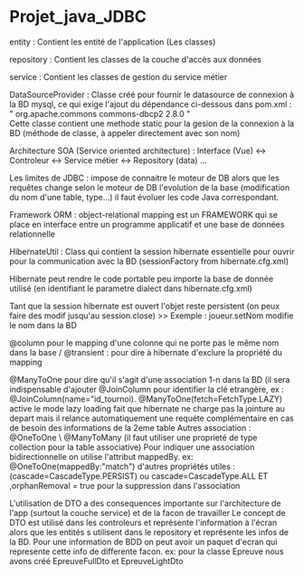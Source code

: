# Projet_java_JDBC  

entity : Contient les entité de l'application (Les classes)

repository : Contient les classes de la couche d'accès aux données

service : Contient les classes de gestion du service métier

DataSourceProvider : Classe créé pour fournir le datasource de connexion à la BD mysql, ce qui exige l'ajout du dépendance ci-dessous dans pom.xml :	
	"<dependency>
            <groupId>org.apache.commons</groupId>
            <artifactId>commons-dbcp2</artifactId>
            <version>2.8.0</version>
        </dependency>"	
Cette classe contient une methode static pour la gesion de la connexion à la BD (méthode de classe, à appeler directement avec son nom)    
				
Architecture SOA (Service oriented architecture) : Interface (Vue) <-> Controleur <-> Service métier <-> Repository (data) ...

Les limites de JDBC : 
impose de connaitre le moteur de DB alors que les requêtes change selon le moteur de DB
l'evolution de la base (modification du nom d'une table, type...) il faut évoluer les code Java correspondant.

Framework ORM : object-relational mapping est un FRAMEWORK qui se place en interface entre un programme applicatif et une base de données relationnelle 

HibernateUtil : Class qui contient la session hibernate essentielle pour ouvrir pour la communication avec la BD (sessionFactory from hibernate.cfg.xml)

Hibernate peut rendre le code portable peu importe la base de donnée utilisé (en identifiant le parametre dialect dans hibernate.cfg.xml)

Tant que la session hibernate est ouvert l'objet reste persistent (on peux faire des modif jusqu'au session.close) >> Exemple : joueur.setNom modifie le nom dans la BD

@column pour le mapping d'une colonne qui ne porte pas le même nom dans la base / @transient : pour dire à hibernate d'exclure la propriété du mapping

@ManyToOne pour dire qu'il s'agit d'une association 1-n dans la BD (il sera indispensable d'ajouter @JoinColumn pour identifier la clé etrangère, ex : @JoinColumn(name="id_tournoi). 
@ManyToOne(fetch=FetchType.LAZY) active le mode lazy loading fait que hibernate ne charge pas la jointure au depart mais il relance automatiquement une requéte complémentaire en cas de besoin des informations de la 2eme table 
Autres association : @OneToOne \ @ManyToMany (il faut utiliser une proprieté de type collection pour la table associative)
Pour indiquer une association bidirectionnelle on utilise l'attribut mappedBy. ex: @OneToOne(mappedBy:"match") 
d'autres propriétés utiles : (cascade=CascadeType.PERSIST) ou cascade=CascadeType.ALL ET ,orphanRemoval = true pour la suppression dans l'association

L'utilisation de DTO a des consequences importante sur l'architecture de l'app (surtout la couche service) et de la facon de travailler
Le concept de DTO est utilisé dans les controleurs et représente l'information à l'écran alors que les entités s utilisent dans le repository et représente les infos de la BD. Pour une information de BDD on peut avoir un paquet d'ecran qui represente cette info de differente facon. 
ex: pour la classe Epreuve nous avons créé EpreuveFullDto et EpreuveLightDto
